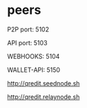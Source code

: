 # peers


P2P port: 5102

API port: 5103

WEBHOOKS: 5104

WALLET-API: 5150


http://qredit.seednode.sh

http://qredit.relaynode.sh

